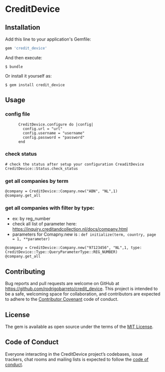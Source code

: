 # CreditDevice


## Installation

Add this line to your application's Gemfile:

```ruby
gem 'credit_device'
```

And then execute:

    $ bundle

Or install it yourself as:

    $ gem install credit_device

## Usage

### config file
```
      CreditDevice.configure do |config|
        config.url = "url"
        config.username = "username"
        config.password = "password"
      end
```
### check status
```
# check the status after setup your configuration CreaditDevice 
CreditDevice::Status.check_status

```

### get all companies by term

```
@company = CreditDevice::Company.new("ABN", "NL",1)
@company.get_all
```

### get all companies with filter by type:
* ex: by reg_number
* check all list of parameter here: https://inquiry.creditandcollection.nl/docs/company.html
* parameters for Comapny.new is : ```def initialize(term, country, page = 1, **parameter)```

```
@company = CreditDevice::Company.new("97123456", "NL",1, type: CreditDevice::Type::QueryParameterType::REG_NUMBER)
@company.get_all
```


## Contributing

Bug reports and pull requests are welcome on GitHub at https://github.com/rodrigobarreto/credit_device. This project is intended to be a safe, welcoming space for collaboration, and contributors are expected to adhere to the [Contributor Covenant](http://contributor-covenant.org) code of conduct.

## License

The gem is available as open source under the terms of the [MIT License](https://opensource.org/licenses/MIT).

## Code of Conduct

Everyone interacting in the CreditDevice project’s codebases, issue trackers, chat rooms and mailing lists is expected to follow the [code of conduct](https://github.com/rodrigobarreto/credit_device/blob/master/CODE_OF_CONDUCT.md).
